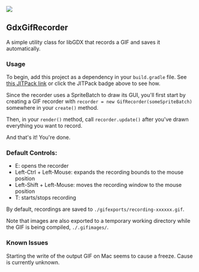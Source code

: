 [![](https://jitpack.io/v/Anuken/GdxGifRecorder.svg)](https://jitpack.io/#Anuken/GdxGifRecorder)

## GdxGifRecorder
A simple utility class for libGDX that records a GIF and saves it automatically.

### Usage

To begin, add this project as a dependency in your `build.gradle` file. See [this JITPack link](https://jitpack.io/#Anuken/GdxGifRecorder/1.3) or click the JITPack badge above to see how.

Since the recorder uses a SpriteBatch to draw its GUI, you'll first start by creating a GIF recorder with
`recorder = new GifRecorder(someSpriteBatch)`
somewhere in your `create()` method.

Then, in your `render()` method, call `recorder.update()` after you've drawn everything you want to record.

And that's it! You're done.

### Default Controls:
- E: opens the recorder
- Left-Ctrl + Left-Mouse: expands the recording bounds to the mouse position
- Left-Shift + Left-Mouse: moves the recording window to the mouse position
- T: starts/stops recording

By default, recordings are saved to `./gifexports/recording-xxxxxx.gif`.

Note that images are also exported to a temporary working directory while the GIF is being compiled, `./.gifimages/`.

### Known Issues

Starting the write of the output GIF on Mac seems to cause a freeze. Cause is currently unknown.
